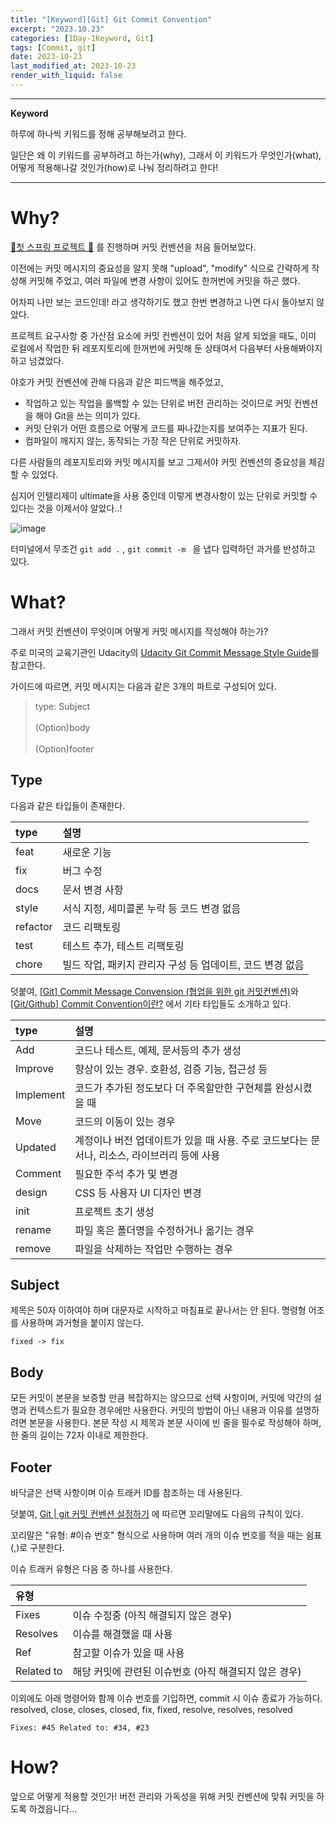 ```yaml
---
title: "[Keyword][Git] Git Commit Convention"
excerpt: "2023.10.23"
categories: [1Day-1Keyword, Git]
tags: [Commit, git]
date: 2023-10-23
last_modified_at: 2023-10-23
render_with_liquid: false
---
```


---- 
**Keyword**

하루에 하나씩 키워드를 정해 공부해보려고 한다.

일단은 왜 이 키워드를 공부하려고 하는가(why), 그래서 이 키워드가 무엇인가(what), 어떻게 적용해나갈 것인가(how)로 나눠 정리하려고 한다!

----- 

# Why?

[🚀첫 스프링 프로젝트 🚀](https://github.com/yeondori/wanted-pre-onboarding-backend) 를 진행하며 커밋 컨벤션을 처음 들어보았다. 

이전에는 커밋 메시지의 중요성을 알지 못해 "upload", "modify" 식으로 간략하게 작성해 커밋해 주었고, 여러 파일에 변경 사항이 있어도 한꺼번에 커밋을 하곤 했다.

어차피 나만 보는 코드인데! 라고 생각하기도 했고 한번 변경하고 나면 다시 돌아보지 않았다. 

프로젝트 요구사항 중 가산점 요소에 커밋 컨벤션이 있어 처음 알게 되었을 때도, 이미 로컬에서 작업한 뒤 레포지토리에 한꺼번에 커밋해 둔 상태여서 다음부터 사용해봐야지 하고 넘겼었다.

야호가 커밋 컨벤션에 관해 다음과 같은 피드백을 해주었고,

- 작업하고 있는 작업을 롤백할 수 있는 단위로 버전 관리하는 것이므로 커밋 컨벤션을 해야 Git을 쓰는 의미가 있다.
- 커밋 단위가 어떤 흐름으로 어떻게 코드를 짜나갔는지를 보여주는 지표가 된다.
- 컴파일이 깨지지 않는, 동작되는 가장 작은 단위로 커밋하자.


다른 사람들의 레포지토리와 커밋 메시지를 보고 그제서야 커밋 컨벤션의 중요성을 체감할 수 있었다.

심지어 인텔리제이 ultimate을 사용 중인데 이렇게 변경사항이 있는 단위로 커밋할 수 있다는 것을 이제서야 알았다..!

![image](https://github.com/yeondori/yeondori.github.io/assets/93027942/05fc3375-487c-40da-bf3c-05ff77e0ee73)

터미널에서 무조건 `git add .` , `git commit -m ` 을 냅다 입력하던 과거를 반성하고 있다. 


# What?

그래서 커밋 컨벤션이 무엇이며 어떻게 커밋 메시지를 작성해야 하는가? 

주로 미국의 교육기관인 Udacity의 [Udacity Git Commit Message Style Guide](https://udacity.github.io/git-styleguide/)를 참고한다.

가이드에 따르면, 커밋 메시지는 다음과 같은 3개의 파트로 구성되어 있다.


> type: Subject<br><br>(Option)body<br><br>(Option)footer


## Type

다음과 같은 타입들이 존재한다.

| type     | 설명                           |
|:---------|:-----------------------------|
| feat     | 새로운 기능                       |
| fix      | 버그 수정                        |
| docs     | 문서 변경 사항                     |
| style    | 서식 지정, 세미콜론 누락 등 코드 변경 없음    |
| refactor | 코드 리팩토링                      |
| test     | 테스트 추가, 테스트 리팩토링             |
| chore    | 빌드 작업, 패키지 관리자 구성 등 업데이트, 코드 변경 없음 |

덧붙여, [[Git] Commit Message Convension (협업을 위한 git 커밋컨벤션)](https://velog.io/@msung99/Git-Commit-Message-Convension)와 [[Git/Github] Commit Convention이란?](https://kdjun97.github.io/git-github/commit-convention/) 에서 기타 타입들도 소개하고 있다.

| type                                   | 설명                                                    |
|:---------------------------------------|:------------------------------------------------------|
| Add                                    | 코드나 테스트, 예제, 문서등의 추가 생성                               |
| Improve  | 향상이 있는 경우. 호환성, 검증 기능, 접근성 등 |
| Implement                              | 코드가 추가된 정도보다 더 주목할만한 구현체를 완성시켰을 때                     |
| Move                                   | 코드의 이동이 있는 경우                                         |
| Updated                                | 계정이나 버전 업데이트가 있을 때 사용. 주로 코드보다는 문서나, 리소스, 라이브러리 등에 사용 |
| Comment                                | 필요한 주석 추가 및 변경                                        |
| design                                 | CSS 등 사용자 UI 디자인 변경                                   |
| init                                   | 프로젝트 초기 생성                                            |
| rename                                 | 파일 혹은 폴더명을 수정하거나 옮기는 경우                               |
| remove                                 | 파일을 삭제하는 작업만 수행하는 경우                                  |

## Subject

제목은 50자 이하여야 하며 대문자로 시작하고 마침표로 끝나서는 안 된다.
명령형 어조를 사용하며 과거형을 붙이지 않는다.
 
`fixed -> fix`

## Body

모든 커밋이 본문을 보증할 만큼 복잡하지는 않으므로 선택 사항이며, 커밋에 약간의 설명과 컨텍스트가 필요한 경우에만 사용한다. 
커밋의 방법이 아닌 내용과 이유를 설명하려면 본문을 사용한다.
본문 작성 시 제목과 본문 사이에 빈 줄을 필수로 작성해야 하며, 한 줄의 길이는 72자 이내로 제한한다.

## Footer

바닥글은 선택 사항이며 이슈 트래커 ID를 참조하는 데 사용된다.

덧붙여, [Git | git 커밋 컨벤션 설정하기](https://velog.io/@shin6403/Git-git-%EC%BB%A4%EB%B0%8B-%EC%BB%A8%EB%B2%A4%EC%85%98-%EC%84%A4%EC%A0%95%ED%95%98%EA%B8%B0) 에 따르면 꼬리말에도 다음의 규칙이 있다.

꼬리말은 "유형: #이슈 번호" 형식으로 사용하며 여러 개의 이슈 번호를 적을 때는 쉼표(,)로 구분한다.

이슈 트래커 유형은 다음 중 하나를 사용한다.

|유형|                                 |
|:-|:--------------------------------|
|Fixes| 이슈 수정중 (아직 해결되지 않은 경우)          |
|Resolves| 이슈를 해결했을 때 사용                   |
|Ref| 참고할 이슈가 있을 때 사용                 |
|Related to| 해당 커밋에 관련된 이슈번호 (아직 해결되지 않은 경우) |

이외에도 아래 명령어와 함께 이슈 번호를 기입하면, commit 시 이슈 종료가 가능하다.  resolved, close, closes, closed, fix, fixed, resolve, resolves, resolved 
  
`Fixes: #45 Related to: #34, #23`

# How?

앞으로 어떻게 적용할 것인가! 
버전 관리와 가독성을 위해 커밋 컨벤션에 맞춰 커밋을 하도록 하겠읍니다...